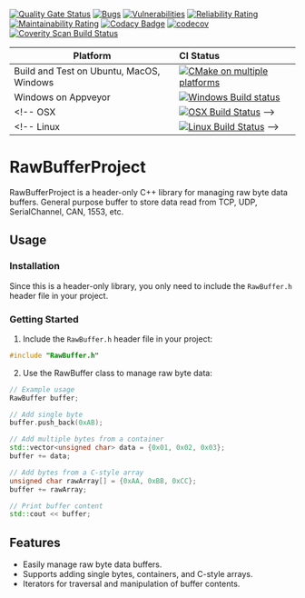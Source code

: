 
[![Quality Gate Status](https://sonarcloud.io/api/project_badges/measure?project=sakcakoca_RawBufferProject&metric=alert_status)](https://sonarcloud.io/summary/new_code?id=sakcakoca_RawBufferProject)
[![Bugs](https://sonarcloud.io/api/project_badges/measure?project=sakcakoca_RawBufferProject&metric=bugs)](https://sonarcloud.io/summary/new_code?id=sakcakoca_RawBufferProject)
[![Vulnerabilities](https://sonarcloud.io/api/project_badges/measure?project=sakcakoca_RawBufferProject&metric=vulnerabilities)](https://sonarcloud.io/summary/new_code?id=sakcakoca_RawBufferProject)
[![Reliability Rating](https://sonarcloud.io/api/project_badges/measure?project=sakcakoca_RawBufferProject&metric=reliability_rating)](https://sonarcloud.io/summary/new_code?id=sakcakoca_RawBufferProject)
[![Maintainability Rating](https://sonarcloud.io/api/project_badges/measure?project=sakcakoca_RawBufferProject&metric=sqale_rating)](https://sonarcloud.io/summary/new_code?id=sakcakoca_RawBufferProject)
[![Codacy Badge](https://app.codacy.com/project/badge/Grade/832fd9eab7d644e9bc3e80ed8408631f)](https://www.codacy.com/gh/sakcakoca/RawBufferProject/dashboard?utm_source=github.com&amp;utm_medium=referral&amp;utm_content=sakcakoca/RawBufferProject&amp;utm_campaign=Badge_Grade)
[![codecov](https://codecov.io/gh/sakcakoca/RawBufferProject/branch/master/graph/badge.svg?token=X4W14HNP37)](https://codecov.io/gh/sakcakoca/RawBufferProject)
<a href="https://scan.coverity.com/projects/sakcakoca-rawbufferproject">
  <img alt="Coverity Scan Build Status"
       src="https://scan.coverity.com/projects/23025/badge.svg"/>
</a>

<!-- Sonar Cloud setup is done with https://sonarcloud.io/projects/create link. It is free for public repos. -->

Platform | CI Status
---------|:---------
Build and Test on Ubuntu, MacOS, Windows | [![CMake on multiple platforms](https://github.com/sakcakoca/RawBufferProject/actions/workflows/cmake-multi-platform.yml/badge.svg)](https://github.com/sakcakoca/RawBufferProject/actions/workflows/cmake-multi-platform.yml)
Windows on Appveyor  | [![Windows Build status](https://ci.appveyor.com/api/projects/status/github/sakcakoca/RawBufferProject?branch=master&svg=true)](https://ci.appveyor.com/project/sakcakoca/rawbufferproject)
<!-- OSX      | [![OSX Build Status](http://badges.herokuapp.com/travis/sakcakoca/RawBufferProject?env=BADGE=OSX&label=build&branch=master)](https://travis-ci.org/sakcakoca/RawBufferProject) -->
<!-- Linux    | [![Linux Build Status](http://badges.herokuapp.com/travis/sakcakoca/RawBufferProject?env=BADGE=Ubuntu_18.04&label=build&branch=master)](https://travis-ci.org/sakcakoca/RawBufferProject) -->


# RawBufferProject

RawBufferProject is a header-only C++ library for managing raw byte data buffers.
General purpose buffer to store data read from TCP, UDP, SerialChannel, CAN, 1553, etc.

## Usage

### Installation

Since this is a header-only library, you only need to include the `RawBuffer.h` header file in your project.

### Getting Started

1. Include the `RawBuffer.h` header file in your project:

```cpp
#include "RawBuffer.h"
```

2. Use the RawBuffer class to manage raw byte data:

```cpp
// Example usage
RawBuffer buffer;

// Add single byte
buffer.push_back(0xAB);

// Add multiple bytes from a container
std::vector<unsigned char> data = {0x01, 0x02, 0x03};
buffer += data;

// Add bytes from a C-style array
unsigned char rawArray[] = {0xAA, 0xBB, 0xCC};
buffer += rawArray;

// Print buffer content
std::cout << buffer;
```

## Features

* Easily manage raw byte data buffers.
* Supports adding single bytes, containers, and C-style arrays.
* Iterators for traversal and manipulation of buffer contents.
